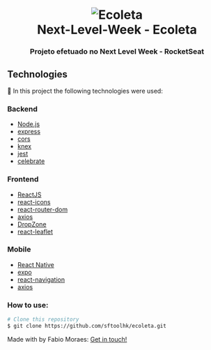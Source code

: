 <h1 align="center">
    <img alt="Ecoleta" src="https://user-images.githubusercontent.com/26943148/83911591-eaf7a600-a742-11ea-8456-a2bac8b19705.png" />
    <br />
    Next-Level-Week - Ecoleta
</h1>

<h3 align="center">
    Projeto efetuado no Next Level Week - RocketSeat
</h3>

## Technologies

:hammer: In this project the following technologies were used:

### Backend

- [Node.js](https://nodejs.org)
- [express](https://expressjs.com/)
- [cors](https://developer.mozilla.org/pt-BR/docs/Web/HTTP/Controle_Acesso_CORS)
- [knex](http://knexjs.org/)
- [jest](https://jestjs.io/)
- [celebrate](https://github.com/arb/celebrate)

### Frontend

- [ReactJS](https://reactjs.org/)
- [react-icons](https://react-icons.netlify.com/#/)
- [react-router-dom](https://reacttraining.com/react-router/web/guides/quick-start)
- [axios](https://github.com/axios/axios)
- [DropZone](https://www.dropzonejs.com/)
- [react-leaflet](https://react-leaflet.js.org/)

### Mobile

- [React Native](https://facebook.github.io/react-native/)
- [expo](https://docs.expo.io/versions/latest/)
- [react-navigation](https://reactnavigation.org/)
- [axios](https://github.com/axios/axios)


### How to use:

```bash
# Clone this repository
$ git clone https://github.com/sftoolhk/ecoleta.git
```

Made with by Fabio Moraes: [Get in touch!](https://www.linkedin.com/in/fmoraestec/)
